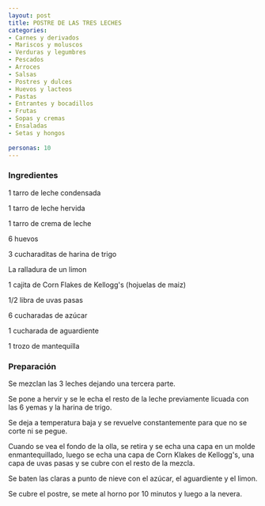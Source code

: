 ```yaml
---
layout: post
title: POSTRE DE LAS TRES LECHES
categories:
- Carnes y derivados
- Mariscos y moluscos
- Verduras y legumbres
- Pescados
- Arroces
- Salsas
- Postres y dulces
- Huevos y lacteos
- Pastas
- Entrantes y bocadillos
- Frutas
- Sopas y cremas
- Ensaladas
- Setas y hongos
 
personas: 10 
---
```

<h3>Ingredientes</h3>
1 tarro de leche condensada

1 tarro de leche hervida

1 tarro de crema de leche

6 huevos

3 cucharaditas de harina de trigo

La ralladura de un limon

1 cajita de Corn Flakes de Kellogg's (hojuelas de maiz)

1/2 libra de uvas pasas

6 cucharadas de azúcar

1 cucharada de aguardiente

1 trozo de mantequilla

<h3>Preparación</h3>
Se mezclan las 3 leches dejando una tercera parte.

Se pone a hervir y se le echa el resto de la leche previamente licuada con las 6 yemas y la harina de trigo.

Se deja a temperatura baja y se revuelve constantemente para que no se corte ni se pegue.

Cuando se vea el fondo de la olla, se retira y se echa una capa en un molde enmantequillado, luego se echa una capa de Corn Klakes de Kellogg's, una capa de uvas pasas y se cubre con el resto de la mezcla.

Se baten las claras a punto de nieve con el azúcar, el aguardiente y el limon.

Se cubre el postre, se mete al horno por 10 minutos y luego a la nevera.

